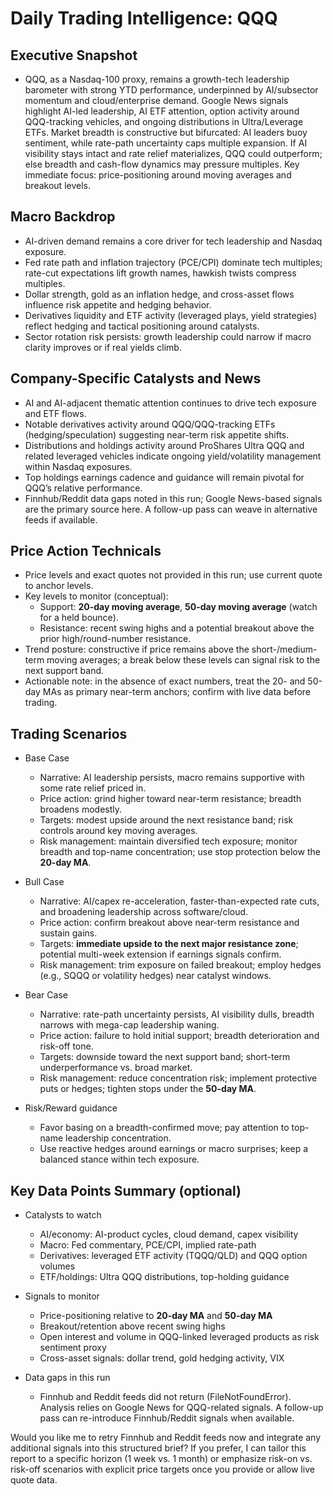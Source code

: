 # Daily Trading Intelligence: QQQ

## Executive Snapshot
- QQQ, as a Nasdaq-100 proxy, remains a growth-tech leadership barometer with strong YTD performance, underpinned by AI/subsector momentum and cloud/enterprise demand. Google News signals highlight AI-led leadership, AI ETF attention, option activity around QQQ-tracking vehicles, and ongoing distributions in Ultra/Leverage ETFs. Market breadth is constructive but bifurcated: AI leaders buoy sentiment, while rate-path uncertainty caps multiple expansion. If AI visibility stays intact and rate relief materializes, QQQ could outperform; else breadth and cash-flow dynamics may pressure multiples. Key immediate focus: price-positioning around moving averages and breakout levels.

## Macro Backdrop
- AI-driven demand remains a core driver for tech leadership and Nasdaq exposure.
- Fed rate path and inflation trajectory (PCE/CPI) dominate tech multiples; rate-cut expectations lift growth names, hawkish twists compress multiples.
- Dollar strength, gold as an inflation hedge, and cross-asset flows influence risk appetite and hedging behavior.
- Derivatives liquidity and ETF activity (leveraged plays, yield strategies) reflect hedging and tactical positioning around catalysts.
- Sector rotation risk persists: growth leadership could narrow if macro clarity improves or if real yields climb.

## Company-Specific Catalysts and News
- AI and AI-adjacent thematic attention continues to drive tech exposure and ETF flows.
- Notable derivatives activity around QQQ/QQQ-tracking ETFs (hedging/speculation) suggesting near-term risk appetite shifts.
- Distributions and holdings activity around ProShares Ultra QQQ and related leveraged vehicles indicate ongoing yield/volatility management within Nasdaq exposures.
- Top holdings earnings cadence and guidance will remain pivotal for QQQ’s relative performance.
- Finnhub/Reddit data gaps noted in this run; Google News-based signals are the primary source here. A follow-up pass can weave in alternative feeds if available.

## Price Action Technicals
- Price levels and exact quotes not provided in this run; use current quote to anchor levels.
- Key levels to monitor (conceptual):
  - Support: **20-day moving average**, **50-day moving average** (watch for a held bounce).
  - Resistance: recent swing highs and a potential breakout above the prior high/round-number resistance.
- Trend posture: constructive if price remains above the short-/medium-term moving averages; a break below these levels can signal risk to the next support band.
- Actionable note: in the absence of exact numbers, treat the 20- and 50-day MAs as primary near-term anchors; confirm with live data before trading.

## Trading Scenarios

- Base Case
  - Narrative: AI leadership persists, macro remains supportive with some rate relief priced in.
  - Price action: grind higher toward near-term resistance; breadth broadens modestly.
  - Targets: modest upside around the next resistance band; risk controls around key moving averages.
  - Risk management: maintain diversified tech exposure; monitor breadth and top-name concentration; use stop protection below the **20-day MA**.

- Bull Case
  - Narrative: AI/capex re-acceleration, faster-than-expected rate cuts, and broadening leadership across software/cloud.
  - Price action: confirm breakout above near-term resistance and sustain gains.
  - Targets: **immediate upside to the next major resistance zone**; potential multi-week extension if earnings signals confirm.
  - Risk management: trim exposure on failed breakout; employ hedges (e.g., SQQQ or volatility hedges) near catalyst windows.

- Bear Case
  - Narrative: rate-path uncertainty persists, AI visibility dulls, breadth narrows with mega-cap leadership waning.
  - Price action: failure to hold initial support; breadth deterioration and risk-off tone.
  - Targets: downside toward the next support band; short-term underperformance vs. broad market.
  - Risk management: reduce concentration risk; implement protective puts or hedges; tighten stops under the **50-day MA**.

- Risk/Reward guidance
  - Favor basing on a breadth-confirmed move; pay attention to top-name leadership concentration.
  - Use reactive hedges around earnings or macro surprises; keep a balanced stance within tech exposure.

## Key Data Points Summary (optional)

- Catalysts to watch
  - AI/economy: AI-product cycles, cloud demand, capex visibility
  - Macro: Fed commentary, PCE/CPI, implied rate-path
  - Derivatives: leveraged ETF activity (TQQQ/QLD) and QQQ option volumes
  - ETF/holdings: Ultra QQQ distributions, top-holding guidance

- Signals to monitor
  - Price-positioning relative to **20-day MA** and **50-day MA**
  - Breakout/retention above recent swing highs
  - Open interest and volume in QQQ-linked leveraged products as risk sentiment proxy
  - Cross-asset signals: dollar trend, gold hedging activity, VIX

- Data gaps in this run
  - Finnhub and Reddit feeds did not return (FileNotFoundError). Analysis relies on Google News for QQQ-related signals. A follow-up pass can re-introduce Finnhub/Reddit signals when available.

Would you like me to retry Finnhub and Reddit feeds now and integrate any additional signals into this structured brief? If you prefer, I can tailor this report to a specific horizon (1 week vs. 1 month) or emphasize risk-on vs. risk-off scenarios with explicit price targets once you provide or allow live quote data.
